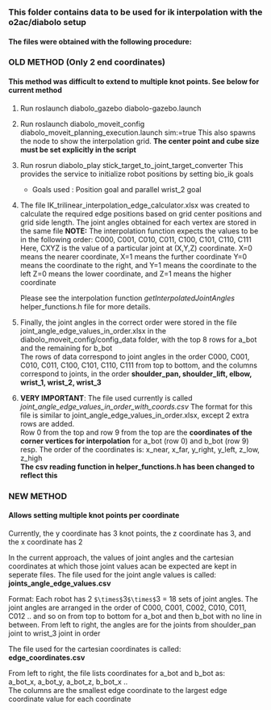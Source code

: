 ### This folder contains data to be used for ik interpolation with the o2ac/diabolo setup
#### The files were obtained with the following procedure:

### OLD METHOD (Only 2 end coordinates)  
#### This method was difficult to extend to multiple knot points. See below for current method
1. Run roslaunch diabolo_gazebo diabolo-gazebo.launch 
2. Run roslaunch diabolo_moveit_config diabolo_moveit_planning_execution.launch sim:=true 
  This also spawns the node to show the interpolation grid. **The center point and cube size must be set explicitly in the script**
3. Run rosrun diabolo_play stick_target_to_joint_target_converter 
  This provides the service to initialize robot positions by setting bio_ik goals   
    * Goals used : Position goal and parallel wrist_2 goal
4. The file IK_trilinear_interpolation_edge_calculator.xlsx was created to calculate the required edge positions based on grid center positions and grid side length. The joint angles obtained for each vertex are stored in the same file
  **NOTE:** The interpolation function expects the values to be in the following order:
  C000, C001, C010, C011, C100, C101, C110, C111
  Here, CXYZ is the value of a particular joint at (X,Y,Z) coordinate. 
  X=0 means the nearer coordinate, X=1 means the further coordinate
  Y=0 means the coordinate to the right, and Y=1 means the coordinate to the left
  Z=0 means the lower coordinate, and Z=1 means the higher coordinate

    Please see the interpolation function _getInterpolatedJointAngles_ helper_functions.h file  for more details.

  5. Finally, the joint angles in the correct order were stored in the file joint_angle_edge_values_in_order.xlsx in the diabolo_moveit_config/config_data folder, with the top 8 rows for a_bot and the remaining for b_bot  
    The rows of data correspond to joint angles in the order C000, C001, C010, C011, C100, C101, C110, C111 from top to bottom, and the columns correspond to joints, in the order **shoulder_pan, shoulder_lift, elbow, wrist_1, wrist_2, wrist_3**
  6. **VERY IMPORTANT**: The file used currently is called *joint_angle_edge_values_in_order_with_coords.csv* 
    The format for this file is similar to joint_angle_edge_values_in_order.xlsx, except 2 extra rows are added.   
    Row 0 from the top and row 9 from the top are the **coordinates of the corner vertices for interpolation** for a_bot (row 0) and b_bot (row 9) resp. 
    The order of the coordinates is: x_near, x_far, y_right, y_left, z_low, z_high  
    **The csv reading function in helper_functions.h has been changed to reflect this**

### NEW METHOD   
#### Allows setting multiple knot points per coordinate 

Currently, the y coordinate has 3 knot points, the z coordinate has 3, and the x coordinate has 2

In the current approach, the values of joint angles and the cartesian coordinates at which those joint values acan be expected are kept in seperate files. The file used for the joint angle values is called:
  __joints\_angle\_edge\_values.csv__  

  Format: Each robot has 2 `$\times$`3`$\times$`3 = 18 sets of joint angles. 
  The joint angles are arranged in the order of C000, C001, C002, C010, C011, C012 .. and so on from top to bottom for a_bot and then b_bot with no line in between.
  From left to right, the angles are for the joints from shoulder_pan joint to wrist_3 joint in order  

The file used for the cartesian coordinates is called:    
  __edge\_coordinates.csv__  

  From left to right, the file lists coordinates for a_bot and b_bot as:  
  a_bot_x, a_bot_y, a_bot_z, b_bot_x ..   
  The columns are the smallest edge coordinate to the largest edge coordinate value for each coordinate

